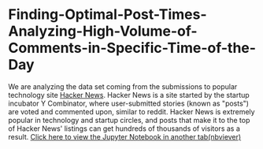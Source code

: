 # Finding-Optimal-Post-Times-Analyzing-High-Volume-of-Comments-in-Specific-Time-of-the-Day
We are analyzing the data set coming from the submissions to popular technology site [Hacker News](https://news.ycombinator.com/). Hacker News is a site started by the startup incubator Y Combinator, where user-submitted stories (known as "posts") are voted and commented upon, similar to reddit. Hacker News is extremely popular in technology and startup circles, and posts that make it to the top of Hacker News' listings can get hundreds of thousands of visitors as a result.
[Click here to view the Jupyter Notebook in another tab(nbviever)](https://nbviewer.jupyter.org/github/PrynsTag/Finding-Optimal-Post-Times-Analyzing-High-Volume-of-Comments-in-Specific-Time-of-the-Day/blob/master/second-guided-project.ipynb#conclusion)
